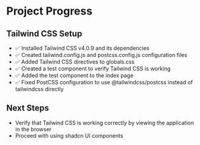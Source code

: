 # Project Progress

## Tailwind CSS Setup
- ✅ Installed Tailwind CSS v4.0.9 and its dependencies
- ✅ Created tailwind.config.js and postcss.config.js configuration files
- ✅ Added Tailwind CSS directives to globals.css
- ✅ Created a test component to verify Tailwind CSS is working
- ✅ Added the test component to the index page
- ✅ Fixed PostCSS configuration to use @tailwindcss/postcss instead of tailwindcss directly

## Next Steps
- Verify that Tailwind CSS is working correctly by viewing the application in the browser
- Proceed with using shadcn UI components 